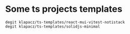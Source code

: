 # Some ts projects templates

```
degit klapacz/ts-templates/react-mui-vitest-notistack
degit klapacz/ts-templates/solidjs-minimal
```
